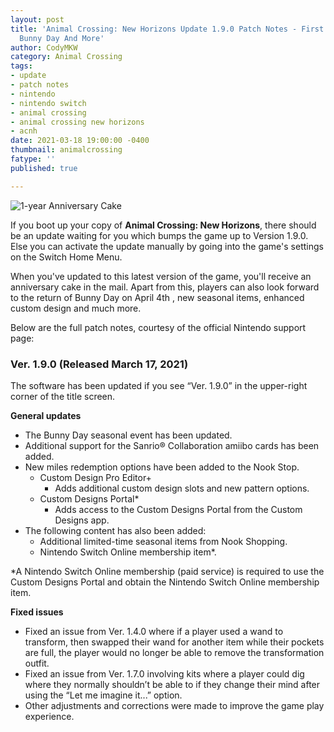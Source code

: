 ```yaml
---
layout: post
title: 'Animal Crossing: New Horizons Update 1.9.0 Patch Notes - First Anniversary,
  Bunny Day And More'
author: CodyMKW
category: Animal Crossing
tags:
- update
- patch notes
- nintendo
- nintendo switch
- animal crossing
- animal crossing new horizons
- acnh
date: 2021-03-18 19:00:00 -0400
thumbnail: animalcrossing
fatype: ''
published: true

---
```

![1-year Anniversary Cake](https://res.cloudinary.com/dgzrtvctq/image/upload/v1616135706/the-birthday-cake-youll-receive-in-the-mail.original_tvpgjn.webp "The anniversary cake you'll receive in the mail after updating")

If you boot up your copy of **Animal Crossing: New Horizons**, there should be an update waiting for you which bumps the game up to Version 1.9.0. Else you can activate the update manually by going into the game's settings on the Switch Home Menu.

When you've updated to this latest version of the game, you'll receive an anniversary cake in the mail. Apart from this, players can also look forward to the return of Bunny Day on April 4th , new seasonal items, enhanced custom design and much more.

Below are the full patch notes, courtesy of the official Nintendo support page:

### Ver. 1.9.0 (Released March 17, 2021)

The software has been updated if you see “Ver. 1.9.0” in the upper-right corner of the title screen.

**General updates**

* The Bunny Day seasonal event has been updated.
* Additional support for the Sanrio® Collaboration amiibo cards has been added.
* New miles redemption options have been added to the Nook Stop.
  * Custom Design Pro Editor+
    * Adds additional custom design slots and new pattern options.
  * Custom Designs Portal*
    * Adds access to the Custom Designs Portal from the Custom Designs app.
* The following content has also been added:
  * Additional limited-time seasonal items from Nook Shopping.
  * Nintendo Switch Online membership item*.

\*A Nintendo Switch Online membership (paid service) is required to use the Custom Designs Portal and obtain the Nintendo Switch Online membership item.

**Fixed issues**

* Fixed an issue from Ver. 1.4.0 where if a player used a wand to transform, then swapped their wand for another item while their pockets are full, the player would no longer be able to remove the transformation outfit.
* Fixed an issue from Ver. 1.7.0 involving kits where a player could dig where they normally shouldn’t be able to if they change their mind after using the “Let me imagine it...” option.
* Other adjustments and corrections were made to improve the game play experience.